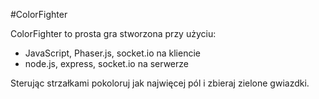 #ColorFighter

ColorFighter to prosta gra stworzona przy użyciu: 
- JavaScript, Phaser.js, socket.io na kliencie
- node.js, express, socket.io na serwerze

Sterując strzałkami pokoloruj jak najwięcej pól i zbieraj zielone gwiazdki.

